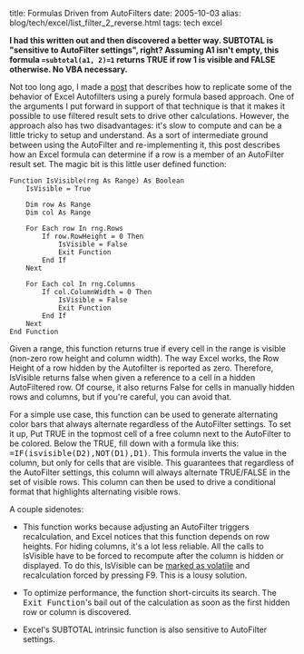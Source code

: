 title: Formulas Driven from AutoFilters
date: 2005-10-03
alias: blog/tech/excel/list_filter_2_reverse.html
tags: tech excel

<b>I had this written out and then discovered a better way. SUBTOTAL
is "sensitive to AutoFilter settings", right? Assuming A1 isn't empty,
this formula `=subtotal(a1, 2)=1` returns TRUE if row 1 is visible and
FALSE otherwise. No VBA necessary.</b>


Not too long ago, I made a <a
href="/list_filter_1_howto.txt">post</a>
that describes how to replicate some of the behavior of Excel
Autofilters using a purely formula based approach. One of the
arguments I put forward in support of that technique is that it makes
it possible to use filtered result sets to drive other
calculations. However, the approach also has two disadvantages: it's
slow to compute and can be a little tricky to setup and understand. As
a sort of intermediate ground between using the AutoFilter and
re-implementing it, this post describes how an Excel formula can
determine if a row is a member of an AutoFilter result set. The magic
bit is this little user defined function:

```basic
Function IsVisible(rng As Range) As Boolean
    IsVisible = True
    
    Dim row As Range
    Dim col As Range
           
    For Each row In rng.Rows
        If row.RowHeight = 0 Then
            IsVisible = False
            Exit Function
        End If
    Next
        
    For Each col In rng.Columns
        If col.ColumnWidth = 0 Then
            IsVisible = False
            Exit Function
        End If
    Next
End Function
```

Given a range, this function returns true if every cell in the range
is visible (non-zero row height and column width). The way Excel
works, the Row Height of a row hidden by the Autofilter is reported as
zero. Therefore, IsVisible returns false when given a reference to a
cell in a hidden AutoFiltered row. Of course, it also returns False
for cells in manually hidden rows and columns, but if you're careful,
you can avoid that.

For a simple use case, this function can be used to generate alternating
color bars that always alternate regardless of the AutoFilter settings.
To set it up, Put TRUE in the topmost cell of a free column next to the
AutoFilter to be colored. Below the TRUE, fill down with a formula like
this: <tt>=IF(isvisible(D2),NOT(D1),D1)</tt>. This formula inverts the
value in the column, but only for cells that are visible. This guarantees
that regardless of the AutoFilter settings, this column will always
alternate TRUE/FALSE in the set of visible rows. This column can then
be used to drive a conditional format that highlights alternating visible
rows.

A couple sidenotes:

* This function works because adjusting an AutoFilter triggers recalculation,
  and Excel notices that this function depends on row heights. For hiding
  columns, it's a lot less reliable. All the calls to IsVisible have to
  be forced to recompute after the column is hidden or displayed. To do this,
  IsVisible can be <a href="http://www.dicks-blog.com/archives/2004/06/22/volatile-functions/">
  marked as volatile</a> and recalculation forced by pressing F9. This is a
  lousy solution.

* To optimize performance, the function short-circuits its search. The <tt>Exit
  Function</tt>'s bail out of the calculation as soon as the first hidden
  row or column is discovered.

* Excel's SUBTOTAL intrinsic function is also sensitive to AutoFilter settings.
